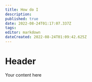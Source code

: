 ```yaml
---
title: How do I
description: 
published: true
date: 2022-08-24T01:17:07.337Z
tags: 
editor: markdown
dateCreated: 2022-08-24T01:09:42.625Z
---
```


# Header
Your content here